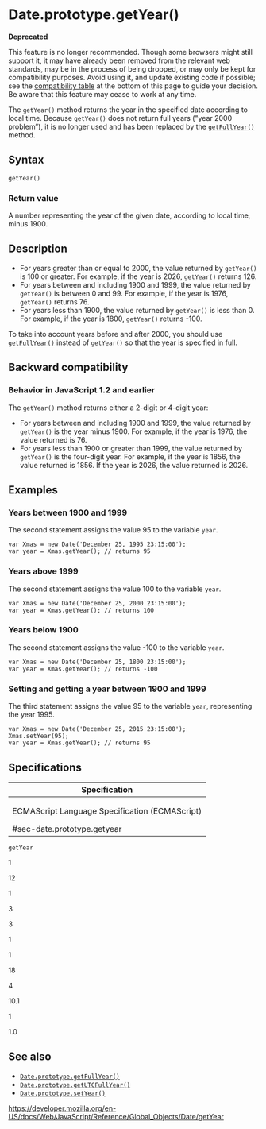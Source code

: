 Date.prototype.getYear()
========================

**Deprecated**

This feature is no longer recommended. Though some browsers might still support it, it may have already been removed from the relevant web standards, may be in the process of being dropped, or may only be kept for compatibility purposes. Avoid using it, and update existing code if possible; see the [compatibility table](#browser_compatibility) at the bottom of this page to guide your decision. Be aware that this feature may cease to work at any time.

The `getYear()` method returns the year in the specified date according to local time. Because `getYear()` does not return full years ("year 2000 problem”), it is no longer used and has been replaced by the [`getFullYear()`](getfullyear) method.

Syntax
------

    getYear()

### Return value

A number representing the year of the given date, according to local time, minus 1900.

Description
-----------

-   For years greater than or equal to 2000, the value returned by `getYear()` is 100 or greater. For example, if the year is 2026, `getYear()` returns 126.
-   For years between and including 1900 and 1999, the value returned by `getYear()` is between 0 and 99. For example, if the year is 1976, `getYear()` returns 76.
-   For years less than 1900, the value returned by `getYear()` is less than 0. For example, if the year is 1800, `getYear()` returns -100.

To take into account years before and after 2000, you should use [`getFullYear()`](getfullyear) instead of `getYear()` so that the year is specified in full.

Backward compatibility
----------------------

### Behavior in JavaScript 1.2 and earlier

The `getYear()` method returns either a 2-digit or 4-digit year:

-   For years between and including 1900 and 1999, the value returned by `getYear()` is the year minus 1900. For example, if the year is 1976, the value returned is 76.
-   For years less than 1900 or greater than 1999, the value returned by `getYear()` is the four-digit year. For example, if the year is 1856, the value returned is 1856. If the year is 2026, the value returned is 2026.

Examples
--------

### Years between 1900 and 1999

The second statement assigns the value 95 to the variable `year`.

    var Xmas = new Date('December 25, 1995 23:15:00');
    var year = Xmas.getYear(); // returns 95

### Years above 1999

The second statement assigns the value 100 to the variable `year`.

    var Xmas = new Date('December 25, 2000 23:15:00');
    var year = Xmas.getYear(); // returns 100

### Years below 1900

The second statement assigns the value -100 to the variable `year`.

    var Xmas = new Date('December 25, 1800 23:15:00');
    var year = Xmas.getYear(); // returns -100

### Setting and getting a year between 1900 and 1999

The third statement assigns the value 95 to the variable `year`, representing the year 1995.

    var Xmas = new Date('December 25, 2015 23:15:00');
    Xmas.setYear(95);
    var year = Xmas.getYear(); // returns 95

Specifications
--------------

<table><colgroup><col style="width: 100%" /></colgroup><thead><tr class="header"><th>Specification</th></tr></thead><tbody><tr class="odd"><td><p>ECMAScript Language Specification (ECMAScript)<br />
</p><span class="small">#sec-date.prototype.getyear</span></td></tr></tbody></table>

`getYear`

1

12

1

3

3

1

1

18

4

10.1

1

1.0

See also
--------

-   [`Date.prototype.getFullYear()`](getfullyear)
-   [`Date.prototype.getUTCFullYear()`](getutcfullyear)
-   [`Date.prototype.setYear()`](setyear)

<a href="https://developer.mozilla.org/en-US/docs/Web/JavaScript/Reference/Global_Objects/Date/getYear" class="_attribution-link">https://developer.mozilla.org/en-US/docs/Web/JavaScript/Reference/Global_Objects/Date/getYear</a>
